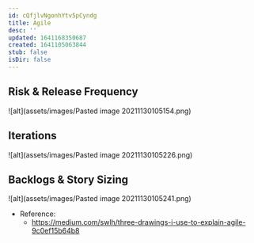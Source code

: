 ```yaml
---
id: cQfjlvNgonhYtv5pCyndg
title: Agile
desc: ''
updated: 1641168350687
created: 1641105063844
stub: false
isDir: false
---
```


## Risk & Release Frequency

![alt](assets/images/Pasted image 20211130105154.png)

## Iterations

![alt](assets/images/Pasted image 20211130105226.png)

## Backlogs & Story Sizing

![alt](assets/images/Pasted image 20211130105241.png)

- Reference:
  - <https://medium.com/swlh/three-drawings-i-use-to-explain-agile-9c0ef15b64b8>
